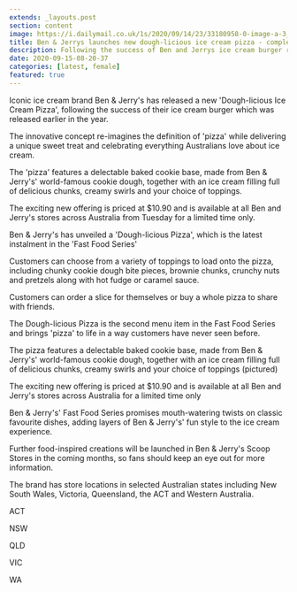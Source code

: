 ```yaml
---
extends: _layouts.post
section: content
image: https://i.dailymail.co.uk/1s/2020/09/14/23/33180958-0-image-a-3_1600122686355.jpg 
title: Ben & Jerrys launches new dough-licious ice cream pizza - complete with a cookie dough base 
description: Following the success of Ben and Jerrys ice cream burger released earlier in the year, the brand has unveiled a Dough-licious Ice Cream Pizza in Australia. 
date: 2020-09-15-08-20-37 
categories: [latest, female] 
featured: true 
--- 
```

Iconic ice cream brand Ben & Jerry's has released a new 'Dough-licious Ice Cream Pizza', following the success of their ice cream burger which was released earlier in the year.  

The innovative concept re-imagines the definition of 'pizza' while delivering a unique sweet treat and celebrating everything Australians love about ice cream.

The 'pizza' features a delectable baked cookie base, made from Ben & Jerry's' world-famous cookie dough, together with an ice cream filling full of delicious chunks, creamy swirls and your choice of toppings.

The exciting new offering is priced at $10.90 and is available at all Ben and Jerry's stores across Australia from Tuesday for a limited time only.

Ben & Jerry's has unveiled a 'Dough-licious Pizza', which is the latest instalment in the 'Fast Food Series' 

Customers can choose from a variety of toppings to load onto the pizza, including chunky cookie dough bite pieces, brownie chunks, crunchy nuts and pretzels along with hot fudge or caramel sauce.

Customers can order a slice for themselves or buy a whole pizza to share with friends.

The Dough-licious Pizza is the second menu item in the Fast Food Series and brings 'pizza' to life in a way customers have never seen before.  

The pizza features a delectable baked cookie base, made from Ben & Jerry's' world-famous cookie dough, together with an ice cream filling full of delicious chunks, creamy swirls and your choice of toppings (pictured)

The exciting new offering is priced at $10.90 and is available at all Ben and Jerry's stores across Australia for a limited time only

Ben & Jerry's' Fast Food Series promises mouth-watering twists on classic favourite dishes, adding layers of Ben & Jerry's' fun style to the ice cream experience.

Further food-inspired creations will be launched in Ben & Jerry's Scoop Stores in the coming months, so fans should keep an eye out for more information. 

The brand has store locations in selected Australian states including New South Wales, Victoria, Queensland, the ACT and Western Australia. 

ACT

NSW

QLD

VIC

WA

